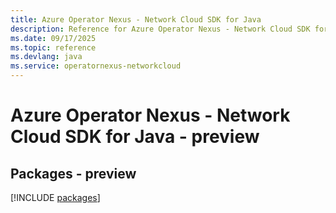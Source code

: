 ```yaml
---
title: Azure Operator Nexus - Network Cloud SDK for Java
description: Reference for Azure Operator Nexus - Network Cloud SDK for Java
ms.date: 09/17/2025
ms.topic: reference
ms.devlang: java
ms.service: operatornexus-networkcloud
---
```

# Azure Operator Nexus - Network Cloud SDK for Java - preview
## Packages - preview
[!INCLUDE [packages](operator-nexus---network-cloud-index.md)]